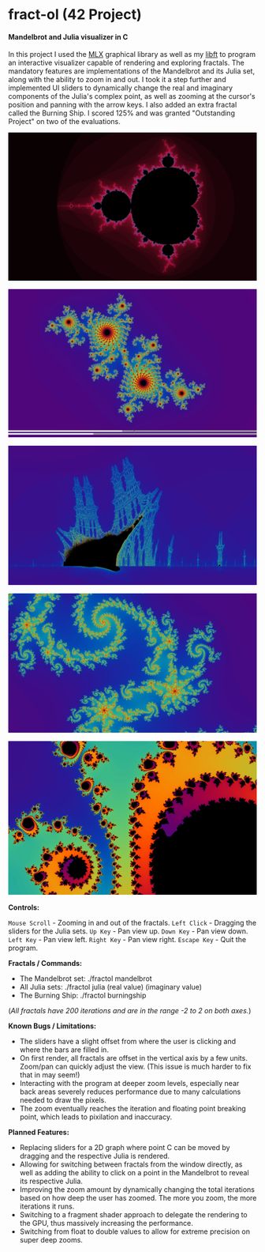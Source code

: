 # fract-ol (42 Project)
#### Mandelbrot and Julia visualizer in C

In this project I used the [MLX](https://github.com/codam-coding-college/MLX42) graphical library as well as my [libft](https://github.com/N03l-MG/libft) to program an interactive visualizer capable of rendering and exploring fractals. The mandatory features are implementations of the Mandelbrot and its Julia set, along with the ability to zoom in and out. I took it a step further and implemented UI sliders to dynamically change the real and imaginary components of the Julia's complex point, as well as zooming at the cursor's position and panning with the arrow keys. I also added an extra fractal called the Burning Ship. I scored 125% and was granted "Outstanding Project" on two of the evaluations.

![Mandelbrot in red colours](images/MandelbrotRed.png)

![Screenshot of the Julia set with the sliders](images/JuliaWindow.png)

![Burning Ship fractal zoomed at the famous zone](images/BurningShip.png)

![Zoom of the Mandelbrot at the Spiral Valley](images/ZoomedMandel.png)

![Zoomed in Julia set](images/ZoomedJulia.png)

**Controls:**

`Mouse Scroll` - Zooming in and out of the fractals.
`Left Click` - Dragging the sliders for the Julia sets.
`Up Key` - Pan view up.
`Down Key` - Pan view down.
`Left Key` - Pan view left.
`Right Key` - Pan view right.
`Escape Key` - Quit the program.

**Fractals / Commands:**

* The Mandelbrot set: ./fractol mandelbrot
* All Julia sets: ./fractol julia (real value) (imaginary value)
* The Burning Ship: ./fractol burningship

(*All fractals have 200 iterations and are in the range -2 to 2 on both axes.*)

**Known Bugs / Limitations:**

- The sliders have a slight offset from where the user is clicking and where the bars are filled in.
- On first render, all fractals are offset in the vertical axis by a few units. Zoom/pan can quickly adjust the view. (This issue is much harder to fix that in may seem!)
- Interacting with the program at deeper zoom levels, especially near back areas severely reduces performance due to many calculations needed to draw the pixels.
- The zoom eventually reaches the iteration and floating point breaking point, which leads to pixilation and inaccuracy.

**Planned Features:**

- Replacing sliders for a 2D graph where point C can be moved by dragging and the respective Julia is rendered.
- Allowing for switching between fractals from the window directly, as well as adding the ability to click on a point in the Mandelbrot to reveal its respective Julia.
- Improving the zoom amount by dynamically changing the total iterations based on how deep the user has zoomed. The more you zoom, the more iterations it runs.
- Switching to a fragment shader approach to delegate the rendering to the GPU, thus massively increasing the performance.
- Switching from float to double values to allow for extreme precision on super deep zooms.
